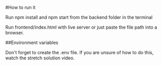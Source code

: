 #How to run it

Run npm install and npm start from the backend folder in the terminal

Run frontend/index.html with live server or just paste the file path into a browser.

##Environment variables

Don't forget to create the .env file. If you are unsure of how to do this, watch the stretch solution video.

